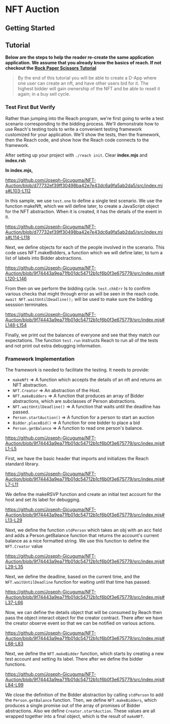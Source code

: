# NFT Auction

## Getting Started

## Tutorial

**Below are the steps to help the reader re-create the same application application. We assume that you already know the basics of reach. If not checkout the [Rock Paper Scissors Tutorial](https://docs.reach.sh/tut/rps/#tut)**

> By the end of this tutorial you will be able to create a D-App where one user can create an nft, and have other users bid for it. The highest bidder will gain ownership of the NFT and be able to resell it again; in a buy sell cycle.

### Test First But Verify
Rather than jumping into the Reach program, we're first going to write a test scenario corresponding to the bidding process. We'll demonstrate how to use Reach's testing tools to write a convenient testing framework customized for your application. We'll show the tests, then the framework, then the Reach code, and show how the Reach code connects to the framework.

After setting up  your project with `./reach init`. Clear **index.mjs** and **index.rsh**

**In index.mjs,**

https://github.com/Joseph-Gicuguma/NFT-Auction/blob/d77732ef39ff30498ba42e7e43dc6a9fa5ab2da5/src/index.mjs#L103-L112

In this sample, we use `test.one` to define a single test scenario. We use the function makeNft, which we will define later, to create a JavaScript object for the NFT abstraction. When it is created, it has the details of the event in it.

https://github.com/Joseph-Gicuguma/NFT-Auction/blob/d77732ef39ff30498ba42e7e43dc6a9fa5ab2da5/src/index.mjs#L114-L118

Next, we define objects for each of the people involved in the scenario. This code uses NFT.makeBidders, a function which we will define later, to turn a list of labels into Bidder abstractions.

https://github.com/Joseph-Gicuguma/NFT-Auction/blob/9f74443a9ea71fb01dc54712b1cf6b0f3e675779/src/index.mjs#L120-L146

From then on we perform the bidding cycle. `test.chkErr` Is to confirm various checks that might through error as will be seen in the reach code. `await NFT.waitUntilDeadline();` will be used to make sure the bidding sesssion terminates.

https://github.com/Joseph-Gicuguma/NFT-Auction/blob/9f74443a9ea71fb01dc54712b1cf6b0f3e675779/src/index.mjs#L148-L154

Finally, we print out the balances of everyone and see that they match our expectations. The function `test.run` instructs Reach to run all of the tests and not print out extra debugging information.

### Framework Implementation

The framework is needed to facilitate the testing. It needs to provide:

- `makeNft` => A function which accepts the details of an nft and returns an NFT abstraction.
- `NFT.Creator` =>  An abstraction of the Host.
- `NFT.makeBidders` => A function that produces an array of Bidder abstractions, which are subclasses of Person abstractions.
- `NFT.waitUntilDeadline()` => A function that waits until the deadline has passed.
- `Person.startAuction()` => A function for a person to start an auction
- `Bidder.placeBid()` => A function for one bidder to place a bid
- `Person.getBalance` => A function to read one person's balance.

https://github.com/Joseph-Gicuguma/NFT-Auction/blob/9f74443a9ea71fb01dc54712b1cf6b0f3e675779/src/index.mjs#L1-L5

First, we have the basic header that imports and initializes the Reach standard library.

https://github.com/Joseph-Gicuguma/NFT-Auction/blob/9f74443a9ea71fb01dc54712b1cf6b0f3e675779/src/index.mjs#L7-L11

We define the makeRSVP function and create an initial test account for the host and set its label for debugging.

https://github.com/Joseph-Gicuguma/NFT-Auction/blob/9f74443a9ea71fb01dc54712b1cf6b0f3e675779/src/index.mjs#L13-L29

Next, we define the function `stdPerson` which takes an obj with an acc field and adds a Person.getBalance function that returns the account's current balance as a nice formatted string. We use this function to define the `NFT.Creator` value

https://github.com/Joseph-Gicuguma/NFT-Auction/blob/9f74443a9ea71fb01dc54712b1cf6b0f3e675779/src/index.mjs#L29-L35

Next, we define the deadline, based on the current time, and the `NFT.waitUntilDeadline` function for waiting until that time has passed.

https://github.com/Joseph-Gicuguma/NFT-Auction/blob/9f74443a9ea71fb01dc54712b1cf6b0f3e675779/src/index.mjs#L37-L66

Now, we can define the details object that will be consumed by Reach then pass the object interact object for the creator contract. There after we have the creator observe event so that we can be notified on various actions.

https://github.com/Joseph-Gicuguma/NFT-Auction/blob/9f74443a9ea71fb01dc54712b1cf6b0f3e675779/src/index.mjs#L68-L83

Next, we define the `NFT.makeBidder` function, which starts by creating a new test account and setting its label. There after we define the bidder functions. 

https://github.com/Joseph-Gicuguma/NFT-Auction/blob/9f74443a9ea71fb01dc54712b1cf6b0f3e675779/src/index.mjs#L84-L99

We close the definition of the Bidder abstraction by calling `stdPerson` to add the `Person.getBalance` function. Then, we define `NFT.makeBidders`, which produces a single promise out of the array of promises of Bidder abstractions. Also we define `Creator.startAuction`. These values are all wrapped together into a final object, which is the result of `makeNFT`.

